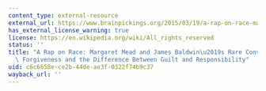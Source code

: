 ```yaml
---
content_type: external-resource
external_url: https://www.brainpickings.org/2015/03/19/a-rap-on-race-margaret-mead-and-james-baldwin/
has_external_license_warning: true
license: https://en.wikipedia.org/wiki/All_rights_reserved
status: ''
title: "A Rap on Race: Margaret Mead and James Baldwin\u2019s Rare Conversation on\
  \ Forgiveness and the Difference Between Guilt and Responsibility"
uid: c6c6658e-ce2b-44de-ae3f-0322f74b9c37
wayback_url: ''
---
```

